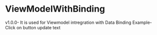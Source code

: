 # ViewModelWithBinding

v1.0.0-
It is used for Viewmodel intregration with Data Binding
Example-Click on button update text
